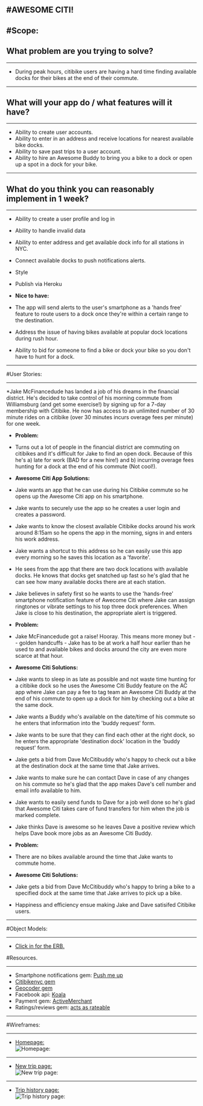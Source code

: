 #AWESOME CITI!
---

#Scope:
---
## What problem are you trying to solve?
---
* During peak hours, citibike users are having a hard time finding available docks for their bikes at the end of their commute.

---

## What will your app do / what features will it have?
---

* Ability to create user accounts. 
* Ability to enter in an address and receive locations for nearest available bike docks.
* Ability to save past trips to a user account.
* Ability to hire an Awesome Buddy to bring you a bike to a dock or open up a spot in a dock for your bike.

---

## What do you think you can reasonably implement in 1 week? 

---

* Ability to create a user profile and log in
* Ability to handle invalid data
* Ability to enter address and get available dock info for all stations in NYC.
* Connect available docks to push notifications alerts. 
* Style
* Publish via Heroku

* **Nice to have:**

* The app will send alerts to the user's smartphone as a 'hands free' feature to route users to a dock once they're within a certain range to the destination. 
* Address the issue of having bikes available at popular dock locations during rush hour.
* Ability to bid for someone to find a bike or dock your bike so you don't have to hunt for a dock. 

---

#User Stories:

---

*Jake McFinancedude has landed a job of his dreams in the financial district. He's decided to take control of his morning commute from Williamsburg  (and get some exercise!) by signing up for a 7-day membership with Citibike. He now has access to an unlimited number of 30 minute rides on a citibike (over 30 minutes incurs overage fees per minute) for one week. 

* **Problem:**
* Turns out a lot of people in the financial district are commuting on citibikes and it's difficult for Jake to find an open dock. Because of this he's a) late for work (BAD for a new hire!) and b) incurring overage fees hunting for a dock at the end of his commute (Not cool!). 

* **Awesome Citi App Solutions:**
* Jake wants an app that he can use during his Citibike commute so he opens up the Awesome Citi app on his smartphone. 
* Jake wants to securely use the app so he creates a user login and creates a password.
* Jake wants to know the closest available Citibike docks around his work around 8:15am so he opens the app in the morning, signs in and enters his work address. 
* Jake wants a shortcut to this address so he can easily use this app every morning so he saves this location as a 'favorite'.
* He sees from the app that there are two dock locations with available docks. He knows that docks get snatched up fast so he's glad that he can see how many available docks there are at each station. 
* Jake believes in safety first so he wants to use the 'hands-free' smartphone notification feature of Awecome Citi where Jake can assign ringtones or vibrate settings to his top three dock preferences. When Jake is close to his destination, the appropriate alert is triggered. 

* **Problem:**
* Jake McFinancedude got a raise! Hooray. This means more money but -- golden handcuffs - Jake has to be at work a half hour earlier than he used to and available bikes and docks around the city are even more scarce at that hour. 

* **Awesome Citi Solutions:**
* Jake wants to sleep in as late as possible and not waste time hunting for a citibike dock so he uses the Awesome Citi Buddy feature on the AC app where Jake can pay a fee to tag team an Awesome Citi Buddy at the end of his commute to open up a dock for him by checking out a bike at the same dock. 
* Jake wants a Buddy who's available on the date/time of his commute so he enters that information into the 'buddy request' form.
* Jake wants to be sure that they can find each other at the right dock, so he enters the appropriate 'destination dock' location in the 'buddy request' form.
* Jake gets a bid from Dave McCitibuddy who's happy to check out a bike at the destination dock at the same time that Jake arrives. 
* Jake wants to make sure he can contact Dave in case of any changes on his commute so he's glad that the app makes Dave's cell number and email info available to him.
* Jake wants to easily send funds to Dave for a job well done so he's glad that Awesome Citi takes care of fund transfers for him when the job is marked complete.
* Jake thinks Dave is awesome so he leaves Dave a positive review which helps Dave book more jobs as an Awesome Citi Buddy. 

* **Problem:**
* There are no bikes available around the time that Jake wants to commute home.

* **Awesome Citi Solutions:**
* Jake gets a bid from Dave McCitibuddy who's happy to bring a bike to a specified dock at the same time that Jake arrives to pick up a bike. 
* Happiness and efficiency ensue making Jake and Dave satisifed Citibike users. 

---
  
#Object Models: 

---

* [Click in for the ERB.](https://docs.google.com/presentation/d/1fWawtR2dZWApdl8ttt5qk8oeqO7-YBlI6xIHiGEUddE/edit?usp=sharing)

#Resources. 

---

* Smartphone notifications gem: [Push me up](http://rubygems.org/gems/pushmeup)
* [Citibikenyc gem](https://github.com/edgar/citibikenyc)
* [Geocoder gem](http://rubygems.org/gems/geocoder)
* Facebook api: [Koala](https://github.com/arsduo/koala)
* Payment gem: [ActiveMerchant](http://rubydoc.info/gems/activemerchant/1.40.0/frames)
* Ratings/reviews gem: [acts as rateable](https://github.com/azabaj/acts_as_rateable)

---

#Wireframes: 

---

* [Homepage:](http://placekitten.com/200/400)   
 ![Homepage:](http://placekitten.com/200/400)
---

* [New trip page:](http://placekitten.com/200/400)  
 ![New trip page:](http://placekitten.com/200/400)

---

* [Trip history page:](http://placekitten.com/200/400)   
  ![Trip history page:](http://placekitten.com/200/400)




